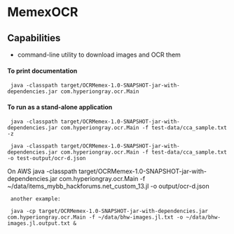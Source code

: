 MemexOCR
=======

## Capabilities

* command-line utility to download images and OCR them

#### To print documentation

     java -classpath target/OCRMemex-1.0-SNAPSHOT-jar-with-dependencies.jar com.hyperiongray.ocr.Main

#### To run as a stand-alone application

     java -classpath target/OCRMemex-1.0-SNAPSHOT-jar-with-dependencies.jar com.hyperiongray.ocr.Main -f test-data/cca_sample.txt -z

     java -classpath target/OCRMemex-1.0-SNAPSHOT-jar-with-dependencies.jar com.hyperiongray.ocr.Main -f test-data/cca_sample.txt -o test-output/ocr-d.json

On AWS
     java -classpath target/OCRMemex-1.0-SNAPSHOT-jar-with-dependencies.jar com.hyperiongray.ocr.Main -f ~/data/items_mybb_hackforums.net_custom_13.jl -o output/ocr-d.json
     
     another example:
     
     java -cp target/OCRMemex-1.0-SNAPSHOT-jar-with-dependencies.jar com.hyperiongray.ocr.Main -f ~/data/bhw-images.jl.txt -o ~/data/bhw-images.jl.output.txt &
